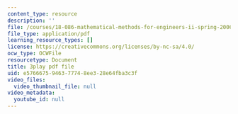 ```yaml
---
content_type: resource
description: ''
file: /courses/18-086-mathematical-methods-for-engineers-ii-spring-2006/e5766675946377748ee328e64fba3c3f_ByGXz_uHEdM.pdf
file_type: application/pdf
learning_resource_types: []
license: https://creativecommons.org/licenses/by-nc-sa/4.0/
ocw_type: OCWFile
resourcetype: Document
title: 3play pdf file
uid: e5766675-9463-7774-8ee3-28e64fba3c3f
video_files:
  video_thumbnail_file: null
video_metadata:
  youtube_id: null
---
```

